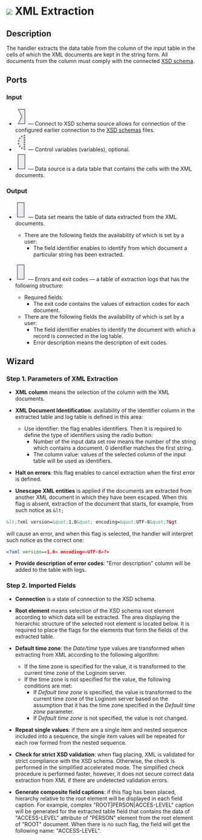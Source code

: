 # ![ ](../../images/icons/components/extract-xml_default.svg) XML Extraction

## Description

The handler extracts the data table from the column of the input table in the cells of which the XML documents are kept in the string form. All documents from the column must comply with the connected [XSD schema](https://ru.wikipedia.org/wiki/XML_Schema_%28W3C%29).

## Ports

### Input

* ![ ](../../images/icons/app/node/ports/inputs/link_inactive.svg) — Connect to XSD schema source allows for connection of the configured earlier connection to the [XSD schemas](../../integration/connections/list/schemes.md) files.
* ![ ](../../images/icons/app/node/ports/inputs-optional/variable_inactive.svg) — Control variables (variables), optional.
* ![ ](../../images/icons/app/node/ports/inputs/table_inactive.svg) — Data source is a data table that contains the cells with the XML documents.

### Output

* ![ ](../../images/icons/app/node/ports/outputs/table_inactive.svg) — Data set means the table of data extracted from the XML documents.
   * There are the following fields the availability of which is set by a user:
      * The field identifier enables to identify from which document a particular string has been extracted.

* ![ ](../../images/icons/app/node/ports/outputs/table_inactive.svg) — Errors and exit codes — a table of extraction logs that has the following structure:
   * Required fields:
      * The exit code contains the values of extraction codes for each document.
   * There are the following fields the availability of which is set by a user:
      * The field identifier enables to identify the document with which a record is connected in the log table.
      * Error description means the description of exit codes.

## Wizard

### Step 1. Parameters of XML Extraction

* **XML column** means the selection of the column with the XML documents.

* **XML Document Identification**: availability of the identifier column in the extracted table and log table is defined in this area:
   * Use identifier: the flag enables identifiers. Then it is required to define the type of identifiers using the radio button:
      * Number of the input data set row means the number of the string which contains a document. 0 identifier matches the first string.
      * The column value: values of the selected column of the input table will be used as identifiers.

* **Halt on errors**: this flag enables to cancel extraction when the first error is defined.

* **Unescape XML entities** is applied if the documents are extracted from another XML document in which they have been escaped. When this flag is absent, extraction of the document that starts, for example, from such notice as `&lt;`

```xml
&lt;?xml version=&quot;1.0&quot; encoding=&quot;UTF-8&quot;?&gt
```

will cause an error, and when this flag is selected, the handler will interpret such notice as the correct one:

```xml
<?xml version=«1.0» encoding=«UTF-8»?>
```

* **Provide description of error codes**: "Error description" column will be added to the table with logs.

### Step 2. Imported Fields

* **Connection** is a state of connection to the XSD schema.

* **Root element** means selection of the XSD schema root element according to which data will be extracted. The area displaying the hierarchic structure of the selected root element is located below. It is required to place the flags for the elements that form the fields of the extracted table.

* **Default time zone**: the *Date/time* type values are transformed when extracting from XML according to the following algorithm:
   * If the time zone is specified for the value, it is transformed to the current time zone of the Loginom server.
   * If the time zone is not specified for the value, the following conditions are met:
      * If *Default time zone* is specified, the value is transformed to the current time zone of the Loginom server based on the assumption that it has the time zone specified in the *Default time zone* parameter.
      * If *Default time zone* is not specified, the value is not changed.

* **Repeat single values**: if there are a single item and nested sequence included into a sequence, the single item values will be repeated for each row formed from the nested sequence.

* **Check for strict XSD validation**: when flag placing, XML is validated for strict compliance with the XSD schema. Otherwise, the check is performed in the simplified accelerated mode. The simplified check procedure is performed faster, however, it does not secure correct data extraction from XML if there are undetected validation errors.

* **Generate composite field captions**: if this flag has been placed, hierarchy relative to the root element will be displayed in each field caption. For example, complex "ROOT|PERSON|ACCES-LEVEL" caption will be generated for the extracted table field that contains the data of "ACCESS-LEVEL" attribute of "PERSON" element from the root element of "ROOT" document. When there is no such flag, the field will get the following name: "ACCESS-LEVEL".
